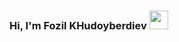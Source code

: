 ### Hi, I'm Fozil KHudoyberdiev <img src="![image](https://github.com/Fozil0802/Fozil0802/assets/135839238/1a63ce15-8acc-45db-b5ea-b28e2f4f2901)" width="30px">

